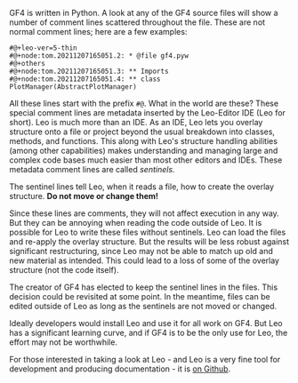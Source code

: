
GF4 is written in Python.  A look at any of the GF4 source files will show
a number of comment lines scattered throughout the file.  These are not
normal comment lines;  here are a few examples:

```
#@+leo-ver=5-thin
#@+node:tom.20211207165051.2: * @file gf4.pyw
#@+others
#@+node:tom.20211207165051.3: ** Imports
#@+node:tom.20211207165051.4: ** class PlotManager(AbstractPlotManager)
```

All these lines start with the prefix `#@`. What in the world are these? These
special comment lines are metadata inserted by the Leo-Editor IDE (Leo for
short). Leo is much more than an IDE. As an IDE, Leo lets you overlay structure
onto a file or project beyond the usual breakdown into classes, methods, and
functions. This along with Leo's structure handling abilities (among other
capabilities) makes understanding and managing large and complex code bases much
easier than most other editors and IDEs. These metadata comment lines are called
*sentinels*.

The sentinel lines tell Leo, when it reads a file, how to create the overlay
structure.  **Do not move or change them!**

Since these lines are comments, they will not affect execution in any way. But
they can be annoying when reading the code outside of Leo. It is possible for
Leo to write these files without sentinels. Leo can load the files and re-apply
the overlay structure. But the results will be less robust against significant
restructuring, since Leo may not be able to match up old and new material as
intended. This could lead to a loss of some of the overlay structure (not the
code itself).

The creator of GF4 has elected to keep the sentinel lines in the files.  This
decision could be revisited at some point.  In the meantime, files can be edited
outside of Leo as long as the sentinels are not moved or changed.

Ideally developers would install Leo and use it for all work on GF4.  But Leo
has a significant learning curve, and if GF4 is to be the only use for Leo,
the effort may not be worthwhile.

For those interested in taking a look at Leo - and Leo is a very fine tool
for development and producing documentation - it is
[on Github](https://github.com/leo-editor/leo-editor).

